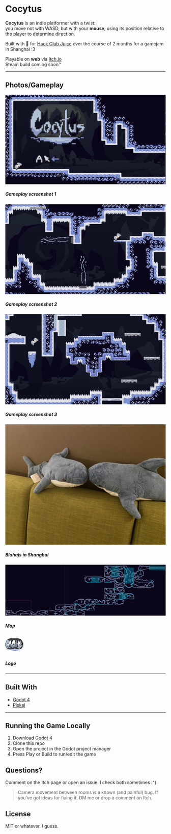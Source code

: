 # Cocytus

**Cocytus** is an indie platformer with a twist:  
you move not with WASD, but with your **mouse**, using its position relative to the player to determine direction.

Built with 💜 for [Hack Club Juice](https://github.com/hackclub/juice) over the course of 2 months for a gamejam in Shanghai :3

Playable on **web** via [Itch.io](https://idksarah.itch.io/wild-wild-wait-what)  
Steam build coming soon™

---

## Photos/Gameplay

![Gameplay Screenshot 1](./publishing/1.png)
##### Gameplay screenshot 1
![Gameplay Screenshot 2](./publishing/2.png)
##### Gameplay screenshot 2
![Gameplay Screenshot 3](./publishing/3.png)
##### Gameplay screenshot 3
![Blahaj](./publishing/blahaj.jpg)
##### Blahajs in Shanghai
![Map](./publishing/map.png)
##### Map
![Logo](./art/png/logo.png)
##### Logo
---

## Built With

- [Godot 4](https://godotengine.org/)
- [Piskel](https://www.piskelapp.com/)

---

## Running the Game Locally

1. Download [Godot 4](https://godotengine.org/download)
2. Clone this repo
3. Open the project in the Godot project manager
4. Press Play or Build to run/edit the game

## Questions?
Comment on the Itch page or open an issue. I check both sometimes :^)
> Camera movement between rooms is a known (and painful) bug. If you’ve got ideas for fixing it, DM me or drop a comment on Itch.

## License
MIT or whatever. I guess.
